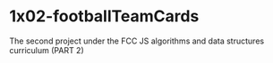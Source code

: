 # 1x02-footballTeamCards
The second project under the FCC JS algorithms and data structures curriculum (PART 2)
